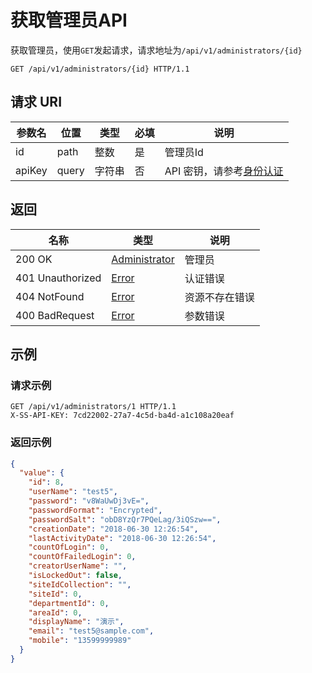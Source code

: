 # 获取管理员API

获取管理员，使用`GET`发起请求，请求地址为`/api/v1/administrators/{id}`

```http
GET /api/v1/administrators/{id} HTTP/1.1
```

## 请求 URI

参数名 | 位置 | 类型 | 必填 | 说明
------ | ------ | ------ | ------ | ------
id | path | 整数 | 是 | 管理员Id
apiKey | query | 字符串 | 否 | API 密钥，请参考[身份认证](authentication.md)

## 返回

名称 | 类型 | 说明
------ | ------ | ------
200 OK | [Administrator](/administrators/README?id=administrator) | 管理员
401 Unauthorized | [Error](/error?id=error) | 认证错误
404 NotFound | [Error](/error?id=error) | 资源不存在错误
400 BadRequest | [Error](/error?id=error) | 参数错误

## 示例

### 请求示例

```http
GET /api/v1/administrators/1 HTTP/1.1
X-SS-API-KEY: 7cd22002-27a7-4c5d-ba4d-a1c108a20eaf
```

### 返回示例

```json
{
  "value": {
    "id": 8,
    "userName": "test5",
    "password": "v8WaUwDj3vE=",
    "passwordFormat": "Encrypted",
    "passwordSalt": "obD8YzQr7PQeLag/3iQSzw==",
    "creationDate": "2018-06-30 12:26:54",
    "lastActivityDate": "2018-06-30 12:26:54",
    "countOfLogin": 0,
    "countOfFailedLogin": 0,
    "creatorUserName": "",
    "isLockedOut": false,
    "siteIdCollection": "",
    "siteId": 0,
    "departmentId": 0,
    "areaId": 0,
    "displayName": "演示",
    "email": "test5@sample.com",
    "mobile": "13599999989"
  }
}
```